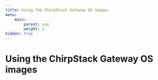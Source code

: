 ```yaml
---
title: Using the ChirpStack Gateway OS images
menu:
    main:
        parent: use
        weight: 1
hidden: true
---
```


# Using the ChirpStack Gateway OS images
